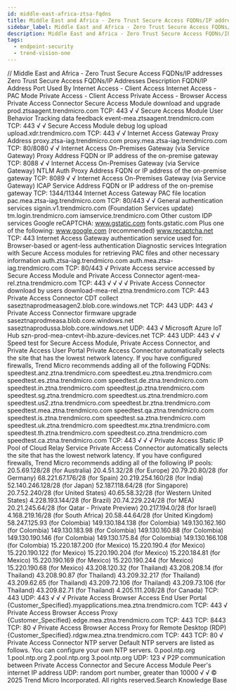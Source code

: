 ```yaml
---
id: middle-east-africa-ztsa-fqdns
title: Middle East and Africa - Zero Trust Secure Access FQDNs/IP addresses
sidebar_label: Middle East and Africa - Zero Trust Secure Access FQDNs/IP addresses
description: Middle East and Africa - Zero Trust Secure Access FQDNs/IP addresses
tags:
  - endpoint-security
  - trend-vision-one
---
```


/*<![CDATA[*/ $('#title').html($('meta[name=map-description]').attr('content')); /*]]>*/ Middle East and Africa - Zero Trust Secure Access FQDNs/IP addresses Zero Trust Secure Access FQDNs/IP Addresses Description FQDN/IP Address Port Used By Internet Access - Client Access Internet Access - PAC Mode Private Access - Client Access Private Access - Browser Access Private Access Connector Secure Access Module download and upgrade prod.ztsaagent.trendmicro.com TCP: 443 √ √ Secure Access Module User Behavior Tracking data feedback event-mea.ztsaagent.trendmicro.com TCP: 443 √ √ Secure Access Module debug log upload upload.xdr.trendmicro.com TCP: 443 √ √ Internet Access Gateway Proxy Address proxy.ztsa-iag.trendmicro.com proxy.mea.ztsa-iag.trendmicro.com TCP: 80/8080 √ √ Internet Access On-Premises Gateway (via Service Gateway) Proxy Address FQDN or IP address of the on-premise gateway TCP: 8088 √ √ Internet Access On-Premises Gateway (via Service Gateway) NTLM Auth Proxy Address FQDN or IP address of the on-premise gateway TCP: 8089 √ √ Internet Access On-Premises Gateway (via Service Gateway) ICAP Service Address FQDN or IP address of the on-premise gateway TCP: 1344/11344 Internet Access Gateway PAC file location pac.mea.ztsa-iag.trendmicro.com TCP: 80/443 √ √ General authentication services signin.v1.trendmicro.com (Foundation Services update) tm.login.trendmicro.com iamservice.trendmicro.com Other custom IDP services Google reCAPTCHA: www.gstatic.com fonts.gstatic.com Plus one of the following: www.google.com (recommended) www.recaptcha.net TCP: 443 Internet Access Gateway authentication service used for: Browser-based or agent-less authentication Diagnostic services Integration with Secure Access modules for retrieving PAC files and other necessary information auth.ztsa-iag.trendmicro.com auth.mea.ztsa-iag.trendmicro.com TCP: 80/443 √ Private Access service accessed by Secure Access Module and Private Access Connector agent-mea-rel.ztna.trendmicro.com TCP: 443 √ √ √ √ Private Access Connector download by users download-mea-rel.ztna.trendmicro.com TCP: 443 Private Access Connector CDT collect saseztnaprodmeasagen2.blob.core.windows.net TCP: 443 UDP: 443 √ Private Access Connector firmware upgrade saseztnaprodmeasa.blob.core.windows.net saseztnaprodussa.blob.core.windows.net UDP: 443 √ Microsoft Azure IoT Hub szn-prod-mea-cntevt-ihb.azure-devices.net TCP: 443 UDP: 443 √ √ Speed test for Secure Access Module, Private Access Connector, and Private Access User Portal Private Access Connector automatically selects the site that has the lowest network latency. If you have configured firewalls, Trend Micro recommends adding all of the following FQDNs: speedtest.anz.ztna.trendmicro.com speedtest.eu.ztna.trendmicro.com speedtest.es.ztna.trendmicro.com speedtest.de.ztna.trendmicro.com speedtest.in.ztna.trendmicro.com speedtest.jp.ztna.trendmicro.com speedtest.sg.ztna.trendmicro.com speedtest.us.ztna.trendmicro.com speedtest.us2.ztna.trendmicro.com speedtest.br.ztna.trendmicro.com speedtest.mea.ztna.trendmicro.com speedtest.qa.ztna.trendmicro.com speedtest.is.ztna.trendmicro.com speedtest.sa.ztna.trendmicro.com speedtest.uk.ztna.trendmicro.com speedtest.mx.ztna.trendmicro.com speedtest.th.ztna.trendmicro.com speedtest.co.ztna.trendmicro.com speedtest.ca.ztna.trendmicro.com TCP: 443 √ √ √ Private Access Static IP Pool of Cloud Relay Service Private Access Connector automatically selects the site that has the lowest network latency. If you have configured firewalls, Trend Micro recommends adding all of the following IP pools: 20.5.69.128/28 (for Australia) 20.4.51.32/28 (for Europe) 20.79.20.80/28 (for Germany) 68.221.67.176/28 (for Spain) 20.219.254.160/28 (for India) 52.140.246.128/28 (for Japan) 52.187.118.64/28 (for Singapore) 20.7.52.240/28 (for United States) 40.65.58.32/28 (for Western United States) 4.228.193.144/28 (for Brazil) 20.74.229.224/28 (for MEA) 20.21.245.64/28 (for Qatar - Private Preview) 20.217.194.0/28 (for Israel) 4.168.219.16/28 (for South Africa) 20.58.44.64/28 (for United Kingdom) 58.247.125.93 (for Colombia) 149.130.184.138 (for Colombia) 149.130.162.160 (for Colombia) 149.130.183.98 (for Colombia) 149.130.160.88 (for Colombia) 149.130.190.146 (for Colombia) 149.130.175.84 (for Colombia) 149.130.166.108 (for Colombia) 15.220.187.200 (for Mexico) 15.220.190.4 (for Mexico) 15.220.190.122 (for Mexico) 15.220.190.204 (for Mexico) 15.220.184.81 (for Mexico) 15.220.190.169 (for Mexico) 15.220.190.244 (for Mexico) 15.220.190.68 (for Mexico) 43.208.120.32 (for Thailand) 43.208.208.14 (for Thailand) 43.208.90.87 (for Thailand) 43.209.32.217 (for Thailand) 43.209.62.65 (for Thailand) 43.209.72.106 (for Thailand) 43.209.73.106 (for Thailand) 43.209.82.71 (for Thailand) 4.205.111.208/28 (for Canada) TCP: 443 UDP: 443 √ √ √ Private Access Browser Access End User Portal {Customer_Specified}.myapplications.mea.ztna.trendmicro.com TCP: 443 √ Private Access Browser Access Proxy {Customer_Specified}.edge.mea.ztna.trendmicro.com TCP: 443 TCP: 8443 TCP: 80 √ Private Access Browser Access Proxy for Remote Desktop (RDP) {Customer_Specified}.rdgw.mea.ztna.trendmicro.com TCP: 443 TCP: 80 √ Private Access Connector NTP server Default NTP servers are listed as follows. You can configure your own NTP servers. 0.pool.ntp.org 1.pool.ntp.org 2.pool.ntp.org 3.pool.ntp.org UDP: 123 √ P2P communication between Private Access Connector and Secure Access Module Peer's internet IP address UDP: random port number, greater than 10000 √ √ © 2025 Trend Micro Incorporated. All rights reserved.Search Knowledge Base